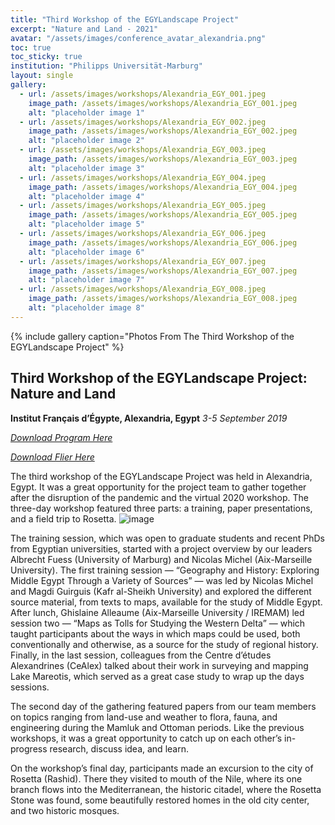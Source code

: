 ```yaml
---
title: "Third Workshop of the EGYLandscape Project"
excerpt: "Nature and Land - 2021"
avatar: "/assets/images/conference_avatar_alexandria.png"
toc: true
toc_sticky: true
institution: "Philipps Universität-Marburg"
layout: single
gallery:
  - url: /assets/images/workshops/Alexandria_EGY_001.jpeg
    image_path: /assets/images/workshops/Alexandria_EGY_001.jpeg
    alt: "placeholder image 1"
  - url: /assets/images/workshops/Alexandria_EGY_002.jpeg
    image_path: /assets/images/workshops/Alexandria_EGY_002.jpeg
    alt: "placeholder image 2"
  - url: /assets/images/workshops/Alexandria_EGY_003.jpeg
    image_path: /assets/images/workshops/Alexandria_EGY_003.jpeg
    alt: "placeholder image 3"
  - url: /assets/images/workshops/Alexandria_EGY_004.jpeg
    image_path: /assets/images/workshops/Alexandria_EGY_004.jpeg
    alt: "placeholder image 4"
  - url: /assets/images/workshops/Alexandria_EGY_005.jpeg
    image_path: /assets/images/workshops/Alexandria_EGY_005.jpeg
    alt: "placeholder image 5"
  - url: /assets/images/workshops/Alexandria_EGY_006.jpeg
    image_path: /assets/images/workshops/Alexandria_EGY_006.jpeg
    alt: "placeholder image 6"
  - url: /assets/images/workshops/Alexandria_EGY_007.jpeg
    image_path: /assets/images/workshops/Alexandria_EGY_007.jpeg
    alt: "placeholder image 7"
  - url: /assets/images/workshops/Alexandria_EGY_008.jpeg
    image_path: /assets/images/workshops/Alexandria_EGY_008.jpeg
    alt: "placeholder image 8"
---
```


{% include gallery caption="Photos From The Third Workshop of the EGYLandscape Project" %}

## Third Workshop of the EGYLandscape Project: Nature and Land
**Institut Français d’Égypte, Alexandria, Egypt**
*3-5 September 2019*

[*Download Program Here*](https://www.egylandscape.org/workshops/EGYLandscape_Alexandria2021_Workshop_Program.pdf)

[*Download Flier Here*](https://www.egylandscape.org/workshops/EGYLandscapes_Alexandria_Flier.png)

The third workshop of the EGYLandscape Project was held in Alexandria, Egypt. It was a great opportunity for the project team to gather together after the disruption of the pandemic and the virtual 2020 workshop. The three-day workshop featured three parts: a training, paper presentations, and a field trip to Rosetta. ![image](https://user-images.githubusercontent.com/5506923/224440192-0367f2a8-3fd8-4429-aa26-47966378d1e8.png)

The training session, which was open to graduate students and recent PhDs from Egyptian universities, started with a project overview by our leaders Albrecht Fuess (University of Marburg) and Nicolas Michel (Aix-Marseille University). The first training session — “Geography and History: Exploring Middle Egypt Through a Variety of Sources” — was led by Nicolas Michel and Magdi Guirguis (Kafr al-Sheikh University) and explored the different source material, from texts to maps, available for the study of Middle Egypt. After lunch, Ghislaine Alleaume (Aix-Marseille University / IREMAM) led session two — “Maps as Tolls for Studying the Western Delta” — which taught participants about the ways in which maps could be used, both conventionally and otherwise, as a source for the study of regional history. Finally, in the last session, colleagues from the Centre d’études Alexandrines (CeAlex) talked about their work in surveying and mapping Lake Mareotis, which served as a great case study to wrap up the days sessions. 

The second day of the gathering featured papers from our team members on topics ranging from land-use and weather to flora, fauna, and engineering during the Mamluk and Ottoman periods. Like the previous workshops, it was a great opportunity to catch up on each other’s in-progress research, discuss idea, and learn. 

On the workshop’s final day, participants made an excursion to the city of Rosetta (Rashid). There they visited to mouth of the Nile, where its one branch flows into the Mediterranean, the historic citadel, where the Rosetta Stone was found, some beautifully restored homes in the old city center, and two historic mosques.
